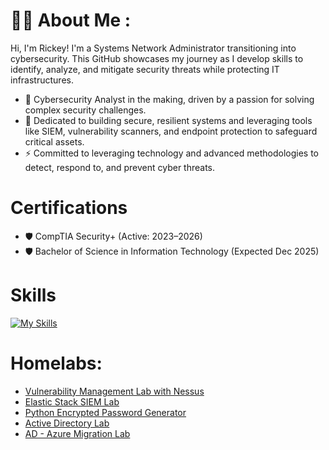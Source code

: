 
# :man_technologist: About Me :
Hi, I'm Rickey! I'm a Systems Network Administrator transitioning into cybersecurity. This GitHub showcases my journey as I develop skills to identify, analyze, and mitigate security threats while protecting IT infrastructures.
*   🧠  Cybersecurity Analyst in the making, driven by a passion for solving complex security challenges.
*   🎯  Dedicated to building secure, resilient systems and leveraging tools like SIEM, vulnerability scanners, and endpoint protection to safeguard critical assets.
*   ⚡  Committed to leveraging technology and advanced methodologies to detect, respond to, and prevent cyber threats.

  # Certifications
*   🛡️  CompTIA Security+ (Active: 2023–2026)
*   🛡️  Bachelor of Science in Information Technology (Expected Dec 2025)
  # Skills 
[![My Skills](https://skillicons.dev/icons?i=azure,powershell,linux,kali,apple,py,vscode,windows)](https://skillicons.dev)
# Homelabs:
- [Vulnerability Management Lab with Nessus](https://github.com/StarksRepo/Vulnerability-Management-Lab.git)
- [Elastic Stack SIEM Lab](https://github.com/StarksRepo/Elastic-SIEM-Lab.git)
- [Python Encrypted Password Generator](https://github.com/StarksRepo/Encrypted-Password-Generator-via-Python.git)
- [Active Directory Lab](https://github.com/StarksRepo/Active-Directory-Lab.git)
- [ AD - Azure Migration Lab](https://github.com/StarksRepo/AD-and-Azure-AD-Synchronization-Project.git)
